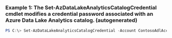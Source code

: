 ### Example 1: The Set-AzDataLakeAnalyticsCatalogCredential cmdlet modifies a credential password associated with an Azure Data Lake Analytics catalog. (autogenerated)
```powershell
PS C:\> Set-AzDataLakeAnalyticsCatalogCredential -Account ContosoAdlAccount -Credential {Credential} -CredentialName {CredentialName} -DatabaseHost {DatabaseHost} -DatabaseName databaseName -NewPassword {NewPassword} -Port {Port}
```

